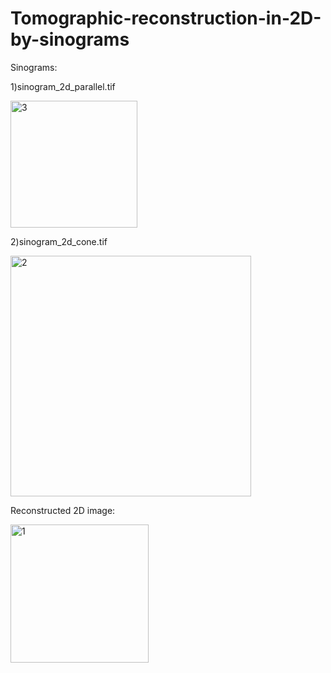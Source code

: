 # Tomographic-reconstruction-in-2D-by-sinograms

Sinograms:

1)sinogram_2d_parallel.tif

<img width="203" alt="3" src="https://user-images.githubusercontent.com/80285224/142333134-fca78246-b271-461f-b229-4a19ff7cf919.png">

2)sinogram_2d_cone.tif

<img width="385" alt="2" src="https://user-images.githubusercontent.com/80285224/142333120-c1966336-7ce7-4dd2-99b9-b65d59a4bb57.png">

Reconstructed 2D image:

<img width="221" alt="1" src="https://user-images.githubusercontent.com/80285224/142333097-e69b7cde-03c8-4ac3-957d-0e281e9df9af.png">
